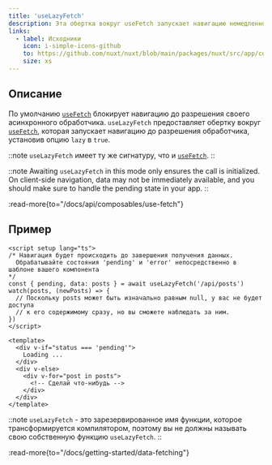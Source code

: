 ```yaml
---
title: 'useLazyFetch'
description: Эта обертка вокруг useFetch запускает навигацию немедленно.
links:
  - label: Исходники
    icon: i-simple-icons-github
    to: https://github.com/nuxt/nuxt/blob/main/packages/nuxt/src/app/composables/fetch.ts
    size: xs
---
```


## Описание

По умолчанию [`useFetch`](/docs/api/composables/use-fetch) блокирует навигацию до разрешения своего асинхронного обработчика. `useLazyFetch` предоставляет обертку вокруг [`useFetch`](/docs/api/composables/use-fetch), которая запускает навигацию до разрешения обработчика, установив опцию `lazy` в `true`.

::note
`useLazyFetch` имеет ту же сигнатуру, что и [`useFetch`](/docs/api/composables/use-fetch).
::

::note
Awaiting `useLazyFetch` in this mode only ensures the call is initialized. On client-side navigation, data may not be immediately available, and you should make sure to handle the pending state in your app.
::

:read-more{to="/docs/api/composables/use-fetch"}

## Пример

```vue [pages/index.vue]
<script setup lang="ts">
/* Навигация будет происходить до завершения получения данных.
  Обрабатывайте состояния 'pending' и 'error' непосредственно в шаблоне вашего компонента
*/
const { pending, data: posts } = await useLazyFetch('/api/posts')
watch(posts, (newPosts) => {
  // Поскольку posts может быть изначально равным null, у вас не будет доступа
  // к его содержимому сразу, но вы сможете наблюдать за ним.
})
</script>

<template>
  <div v-if="status === 'pending'">
    Loading ...
  </div>
  <div v-else>
    <div v-for="post in posts">
      <!-- Сделай что-нибудь -->
    </div>
  </div>
</template>
```

::note
`useLazyFetch` - это зарезервированное имя функции, которое трансформируется компилятором, поэтому вы не должны называть свою собственную функцию `useLazyFetch`.
::

:read-more{to="/docs/getting-started/data-fetching"}
